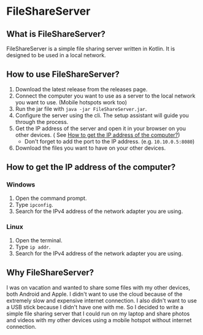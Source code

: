 # FileShareServer

## What is FileShareServer?

FileShareServer is a simple file sharing server written in Kotlin. It is designed to be used in a local network.

## How to use FileShareServer?

1. Download the latest release from the releases page.
2. Connect the computer you want to use as a server to the local network you want to use. (Mobile hotspots work too)
3. Run the jar file with `java -jar FileShareServer.jar`.
4. Configure the server using the cli. The setup assistant will guide you through the process.
5. Get the IP address of the server and open it in your browser on you other devices. (
   See [How to get the IP address of the computer?](#how-to-get-the-ip-address-of-the-computer))
    - Don't forget to add the port to the IP address. (e.g. `10.10.0.5:8080`)
6. Download the files you want to have on your other devices.

## How to get the IP address of the computer?

### Windows

1. Open the command prompt.
2. Type `ipconfig`.
3. Search for the IPv4 address of the network adapter you are using.

### Linux

1. Open the terminal.
2. Type `ip addr`.
3. Search for the IPv4 address of the network adapter you are using.

## Why FileShareServer?

I was on vacation and wanted to share some files with my other devices, both Android and Apple. I didn't want to use the
cloud because of the extremely slow and expensive internet connection. I also didn't want to use a USB stick because I
didn't have one with me. So I decided to write a simple file sharing server that I could run on my laptop and share
photos and videos with my other devices using a mobile hotspot without internet connection.